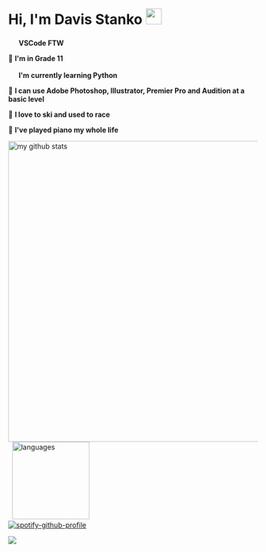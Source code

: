 # Hi, I'm Davis Stanko <img height="32" width="32" src="https://raw.githubusercontent.com/sciencepal/sciencepal/master/assets/Hi.gif" />

 <img height="17" width="17" src="https://simpleicons.org/icons/visualstudiocode.svg" /> **VSCode FTW**

🏫 **I'm in Grade 11**

 <img height="17" width="17" src="https://simpleicons.org/icons/python.svg" /> **I'm currently learning Python**
 
🎨 **I can use Adobe Photoshop, Illustrator, Premier Pro and Audition at a basic level**

🎿 **I love to ski and used to race**

🎹 **I've played piano my whole life**

<img src="https://github-readme-stats.vercel.app/api?username=davisstanko&show_icons=true&theme=dark" alt="my github stats" width="606"/>&nbsp;
<img src="https://github-readme-stats.vercel.app/api/top-langs/?username=davisstanko&layout=compact&theme=dark" alt="languages" height="156">                        
[![spotify-github-profile](https://spotify-github-profile.vercel.app/api/view?uid=dabfish2004&cover_image=true&theme=default)](https://github.com/kittinan/spotify-github-profile)
<blockquote class="imgur-embed-pub" lang="en" data-id="a/2WTET7S" data-context="false" ><a href="//imgur.com/a/2WTET7S"></a></blockquote><script async src="//s.imgur.com/min/embed.js" charset="utf-8"></script>

![](https://hit.yhype.halp.im/github/profile?user_id=65086944)
